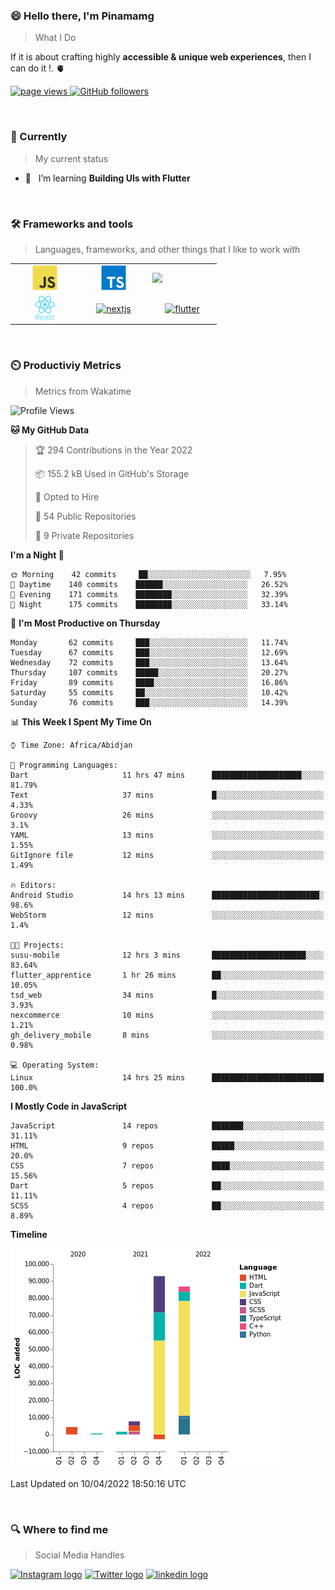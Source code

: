 ### 😄 Hello there, I'm Pinamamg
> What I Do 

If it is about crafting highly **accessible & unique web experiences**, then I can do it !. 🫀
<br>

<p align="left">
  <a href="https://github.com/Gyekye/Gyekye">
    <img src="https://komarev.com/ghpvc/?username=Gyekye" alt="page views" />
  </a>
  <a href="https://github.com/Gyekye?tab=followers">
    <img alt="GitHub followers" src="https://img.shields.io/github/followers/Gyekye?color=green&logo=github">
  </a>
</p>

<br>

### 🤳 Currently
> My current status

- :seedling: &nbsp; I’m learning **Building UIs with Flutter**

<br>

### 🛠 Frameworks and tools
> Languages, frameworks, and other things that I like to work with 

<table>
  <tr>
    <td align="center" width="96">
      <a href="https://developer.mozilla.org/en-US/docs/Web/JavaScript" target="_blank" rel="noreferrer"> 
        <img src="https://raw.githubusercontent.com/devicons/devicon/master/icons/javascript/javascript-original.svg" alt="javascript" width="40"                      height="40"/> 
      </a>
    </td>
    <td align="center" width="96">
      <a href="https://www.typescriptlang.org/docs/handbook/typescript-in-5-minutes.html">
         <img src="https://raw.githubusercontent.com/devicons/devicon/master/icons/typescript/typescript-original.svg" alt="typescript" width="40"                      height="40"/> 
      </a>
    </td>
    <td>
        <img src="https://cdn.jsdelivr.net/gh/devicons/devicon/icons/dart/dart-original.svg" />
    </td>
  </tr>
  <tr>
    <td align="center" width="96">
       <a href="https://reactjs.org/" target="_blank" rel="noreferrer"> 
         <img src="https://raw.githubusercontent.com/devicons/devicon/master/icons/react/react-original-wordmark.svg" alt="react" width="40"                     height="40"/>      
      </a> 
    </td>
    <td align="center" width="96">
      <a href="https://nextjs.org/" target="_blank" rel="noreferrer">
        <img src="https://cdn.worldvectorlogo.com/logos/nextjs-2.svg" alt="nextjs" width="40" height="40"/>
      </a> 
    </td>
    <td align="center" width="96">
      <a href="https://flutter.dev" target="_blank" rel="noreferrer"> 
        <img src="https://www.vectorlogo.zone/logos/flutterio/flutterio-icon.svg" alt="flutter" width="40" height="40"/>
      </a> 
    </td>
  </tr>
</table>

<br>

### ⏲️ Productiviy Metrics
> Metrics from Wakatime

<!--START_SECTION:waka-->
![Profile Views](http://img.shields.io/badge/Profile%20Views-7-blue)

**🐱 My GitHub Data** 

> 🏆 294 Contributions in the Year 2022
 > 
> 📦 155.2 kB Used in GitHub's Storage 
 > 
> 💼 Opted to Hire
 > 
> 📜 54 Public Repositories 
 > 
> 🔑 9 Private Repositories  
 > 
**I'm a Night 🦉** 

```text
🌞 Morning    42 commits     ██░░░░░░░░░░░░░░░░░░░░░░░   7.95% 
🌆 Daytime    140 commits    ██████░░░░░░░░░░░░░░░░░░░   26.52% 
🌃 Evening    171 commits    ████████░░░░░░░░░░░░░░░░░   32.39% 
🌙 Night      175 commits    ████████░░░░░░░░░░░░░░░░░   33.14%

```
📅 **I'm Most Productive on Thursday** 

```text
Monday       62 commits     ███░░░░░░░░░░░░░░░░░░░░░░   11.74% 
Tuesday      67 commits     ███░░░░░░░░░░░░░░░░░░░░░░   12.69% 
Wednesday    72 commits     ███░░░░░░░░░░░░░░░░░░░░░░   13.64% 
Thursday     107 commits    █████░░░░░░░░░░░░░░░░░░░░   20.27% 
Friday       89 commits     ████░░░░░░░░░░░░░░░░░░░░░   16.86% 
Saturday     55 commits     ██░░░░░░░░░░░░░░░░░░░░░░░   10.42% 
Sunday       76 commits     ███░░░░░░░░░░░░░░░░░░░░░░   14.39%

```


📊 **This Week I Spent My Time On** 

```text
⌚︎ Time Zone: Africa/Abidjan

💬 Programming Languages: 
Dart                     11 hrs 47 mins      ████████████████████░░░░░   81.79% 
Text                     37 mins             █░░░░░░░░░░░░░░░░░░░░░░░░   4.33% 
Groovy                   26 mins             ░░░░░░░░░░░░░░░░░░░░░░░░░   3.1% 
YAML                     13 mins             ░░░░░░░░░░░░░░░░░░░░░░░░░   1.55% 
GitIgnore file           12 mins             ░░░░░░░░░░░░░░░░░░░░░░░░░   1.49%

🔥 Editors: 
Android Studio           14 hrs 13 mins      ████████████████████████░   98.6% 
WebStorm                 12 mins             ░░░░░░░░░░░░░░░░░░░░░░░░░   1.4%

🐱‍💻 Projects: 
susu-mobile              12 hrs 3 mins       █████████████████████░░░░   83.64% 
flutter_apprentice       1 hr 26 mins        ██░░░░░░░░░░░░░░░░░░░░░░░   10.05% 
tsd_web                  34 mins             █░░░░░░░░░░░░░░░░░░░░░░░░   3.93% 
nexcommerce              10 mins             ░░░░░░░░░░░░░░░░░░░░░░░░░   1.21% 
gh_delivery_mobile       8 mins              ░░░░░░░░░░░░░░░░░░░░░░░░░   0.98%

💻 Operating System: 
Linux                    14 hrs 25 mins      █████████████████████████   100.0%

```

**I Mostly Code in JavaScript** 

```text
JavaScript               14 repos            ███████░░░░░░░░░░░░░░░░░░   31.11% 
HTML                     9 repos             █████░░░░░░░░░░░░░░░░░░░░   20.0% 
CSS                      7 repos             ████░░░░░░░░░░░░░░░░░░░░░   15.56% 
Dart                     5 repos             ██░░░░░░░░░░░░░░░░░░░░░░░   11.11% 
SCSS                     4 repos             ██░░░░░░░░░░░░░░░░░░░░░░░   8.89%

```


**Timeline**

![Chart not found](https://raw.githubusercontent.com/Gyekye/Gyekye/main/charts/bar_graph.png) 


 Last Updated on 10/04/2022 18:50:16 UTC
<!--END_SECTION:waka-->

<br>

### 🔍 Where to find me
> Social Media Handles

[<img src="https://img.shields.io/badge/Instagram-282C34?logo=instagram&logoColor=0077B5" alt="Instagram logo" title="Instagram" height="25" />](https://www.instagram.com/pina_men/)
[<img src="https://img.shields.io/badge/Twitter-282C34?logo=twitter&logoColor=0077B5" alt="Twitter logo" title="twitter" height="25" />](https://www.twitter.com/Gyepina/)
[<img src="https://img.shields.io/badge/LinkedIn-282C34?logo=linkedin&logoColor=0077B5" alt="linkedin logo" title="linkedin" height="25" />](https://www.linkedin.com/in/richmond-gyekye-714028203)
